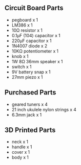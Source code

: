 ## Circuit Board Parts

- pegboard x 1 
- LM386 x 1
- 10Ω resistor x 1 
- 0.1μF (104) capacitor x 1 
- 220μF capacitor x 1 
- 1N4007 diode x 2 
- 10KΩ potentiometer x 1
- knob x 1
- 1W 8Ω 36mm speaker x 1 
- switch x 1 
- 9V battery snap x 1 
- 27mm piezo x 1 

## Purchased Parts 
- geared tuners x 4 
- 21 inch ukulele nylon strings x 4
- 6.3mm jack x 1 

## 3D Printed Parts
- neck x 1 
- handle x 1 
- cover x 1 
- body x 1 
